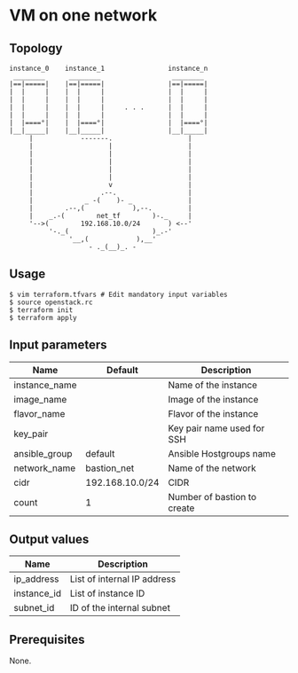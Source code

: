 # VM on one network

## Topology
```
instance_0    instance_1                instance_n
 ________      ________                  ________
|==|=====|    |==|=====|                |==|=====|
|  |     |    |  |     |                |  |     |
|  |     |    |  |     |                |  |     |
|  |     |    |  |     |     . . .      |  |     |
|  |     |    |  |     |                |  |     |
|  |====°|    |  |====°|                |  |====°|
|__|_____|    |__|_____|                |__|_____|
     |            -------.                   |
     |                   |                   |
     |                   |                   |
     |                   |                   |
     |                   |                   |
     |                   |                   |
     |                   v                   |
     |                 .--.                  |
     |             _ -(    )- _              |
     |        .--,(            ),--.         |
     |    _.-(        net_tf        )-._     |
     '-->(        192.168.10.0/24       ) <--'
          '-._(                     )_.-'
               '__,(            ),__'
                    - ._(__)_. -
```

## Usage
```
$ vim terraform.tfvars # Edit mandatory input variables
$ source openstack.rc
$ terraform init
$ terraform apply
```
## Input parameters
| Name          | Default         | Description                                  |
|---------------|-----------------|----------------------------------------------|
| instance_name |                 | Name of the instance                         |
| image_name    |                 | Image of the instance                        |
| flavor_name   |                 | Flavor of the instance                       |
| key_pair      |                 | Key pair name used for SSH                   |
| ansible_group | default         | Ansible Hostgroups name                      |
| network_name  | bastion_net     | Name of the network                          |
| cidr          | 192.168.10.0/24 | CIDR                                         |
| count         | 1               | Number of bastion to create                  |

## Output values
| Name          | Description                                  |
|---------------|----------------------------------------------|
| ip_address    | List of internal IP address                  |
| instance_id   | List of instance ID                          |
| subnet_id     | ID of the internal subnet                    |

## Prerequisites
None.
